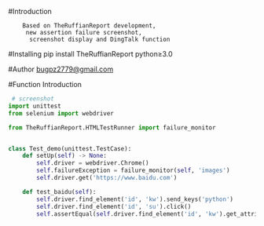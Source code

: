 #Introduction
```shell
    Based on TheRuffianReport development,
     new assertion failure screenshot,
      screenshot display and DingTalk function
```    

#Installing
    pip install TheRuffianReport
    python≥3.0

#Author
    bugpz2779@gmail.com

#Function Introduction

```python
 # screenshot
import unittest
from selenium import webdriver

from TheRuffianReport.HTMLTestRunner import failure_monitor


class Test_demo(unittest.TestCase):
    def setUp(self) -> None:
        self.driver = webdriver.Chrome()
        self.failureException = failure_monitor(self, 'images')
        self.driver.get('https://www.baidu.com')

    def test_baidu(self):
        self.driver.find_element('id', 'kw').send_keys('python')
        self.driver.find_element('id', 'su').click()
        self.assertEqual(self.driver.find_element('id', 'kw').get_attribute('value'), 'selenium')
```